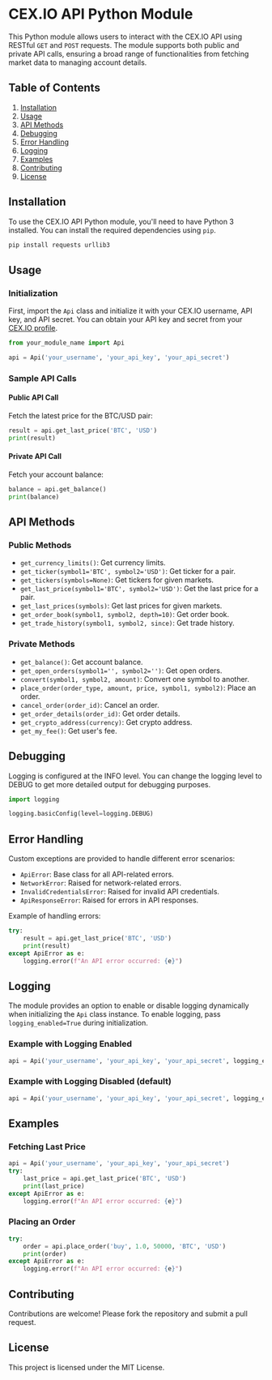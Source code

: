 # CEX.IO API Python Module

This Python module allows users to interact with the CEX.IO API using RESTful `GET` and `POST` requests. The module supports both public and private API calls, ensuring a broad range of functionalities from fetching market data to managing account details.

## Table of Contents

1. [Installation](#installation)
2. [Usage](#usage)
3. [API Methods](#api-methods)
4. [Debugging](#debugging)
5. [Error Handling](#error-handling)
6. [Logging](#logging)
7. [Examples](#examples)
8. [Contributing](#contributing)
9. [License](#license)

## Installation

To use the CEX.IO API Python module, you'll need to have Python 3 installed. You can install the required dependencies using `pip`.

```bash
pip install requests urllib3
```

## Usage

### Initialization

First, import the `Api` class and initialize it with your CEX.IO username, API key, and API secret. You can obtain your API key and secret from your [CEX.IO profile](https://cex.io/trade/profile#/api).

```python
from your_module_name import Api

api = Api('your_username', 'your_api_key', 'your_api_secret')
```

### Sample API Calls

#### Public API Call
Fetch the latest price for the BTC/USD pair:
```python
result = api.get_last_price('BTC', 'USD')
print(result)
```

#### Private API Call
Fetch your account balance:
```python
balance = api.get_balance()
print(balance)
```

## API Methods

### Public Methods

- `get_currency_limits()`: Get currency limits.
- `get_ticker(symbol1='BTC', symbol2='USD')`: Get ticker for a pair.
- `get_tickers(symbols=None)`: Get tickers for given markets.
- `get_last_price(symbol1='BTC', symbol2='USD')`: Get the last price for a pair.
- `get_last_prices(symbols)`: Get last prices for given markets.
- `get_order_book(symbol1, symbol2, depth=10)`: Get order book.
- `get_trade_history(symbol1, symbol2, since)`: Get trade history.

### Private Methods

- `get_balance()`: Get account balance.
- `get_open_orders(symbol1='', symbol2='')`: Get open orders.
- `convert(symbol1, symbol2, amount)`: Convert one symbol to another.
- `place_order(order_type, amount, price, symbol1, symbol2)`: Place an order.
- `cancel_order(order_id)`: Cancel an order.
- `get_order_details(order_id)`: Get order details.
- `get_crypto_address(currency)`: Get crypto address.
- `get_my_fee()`: Get user's fee.

## Debugging

Logging is configured at the INFO level. You can change the logging level to DEBUG to get more detailed output for debugging purposes.

```python
import logging

logging.basicConfig(level=logging.DEBUG)
```

## Error Handling

Custom exceptions are provided to handle different error scenarios:

- `ApiError`: Base class for all API-related errors.
- `NetworkError`: Raised for network-related errors.
- `InvalidCredentialsError`: Raised for invalid API credentials.
- `ApiResponseError`: Raised for errors in API responses.

Example of handling errors:

```python
try:
    result = api.get_last_price('BTC', 'USD')
    print(result)
except ApiError as e:
    logging.error(f"An API error occurred: {e}")
```

## Logging

The module provides an option to enable or disable logging dynamically when initializing the `Api` class instance. To enable logging, pass `logging_enabled=True` during initialization.

### Example with Logging Enabled

```python
api = Api('your_username', 'your_api_key', 'your_api_secret', logging_enabled=True)
```

### Example with Logging Disabled (default)

```python
api = Api('your_username', 'your_api_key', 'your_api_secret', logging_enabled=False)
```

## Examples

### Fetching Last Price

```python
api = Api('your_username', 'your_api_key', 'your_api_secret')
try:
    last_price = api.get_last_price('BTC', 'USD')
    print(last_price)
except ApiError as e:
    logging.error(f"An API error occurred: {e}")
```

### Placing an Order

```python
try:
    order = api.place_order('buy', 1.0, 50000, 'BTC', 'USD')
    print(order)
except ApiError as e:
    logging.error(f"An API error occurred: {e}")
```

## Contributing

Contributions are welcome! Please fork the repository and submit a pull request.

## License

This project is licensed under the MIT License.
